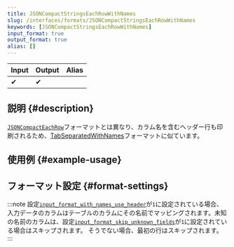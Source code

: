 ```yaml
---
title: JSONCompactStringsEachRowWithNames
slug: /interfaces/formats/JSONCompactStringsEachRowWithNames
keywords: [JSONCompactStringsEachRowWithNames]
input_format: true
output_format: true
alias: []
---
```


| Input | Output | Alias |
|-------|--------|-------|
| ✔     | ✔      |       |

## 説明 {#description}

[`JSONCompactEachRow`](./JSONCompactEachRow.md)フォーマットとは異なり、カラム名を含むヘッダー行も印刷されるため、[TabSeparatedWithNames](../TabSeparated/TabSeparatedWithNames.md)フォーマットに似ています。

## 使用例 {#example-usage}

## フォーマット設定 {#format-settings}

:::note
設定[`input_format_with_names_use_header`](/operations/settings/settings-formats.md/#input_format_with_names_use_header)が`1`に設定されている場合、
入力データのカラムはテーブルのカラムにその名前でマッピングされます。未知の名前のカラムは、設定[`input_format_skip_unknown_fields`](/operations/settings/settings-formats.md/#input_format_skip_unknown_fields)が`1`に設定されている場合はスキップされます。
そうでない場合、最初の行はスキップされます。
:::
